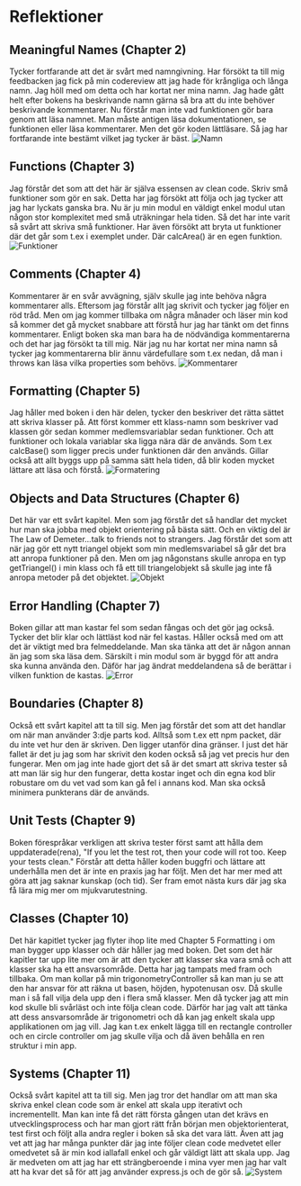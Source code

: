 # Reflektioner
## Meaningful Names (Chapter 2)
Tycker fortfarande att det är svårt med namngivning. Har försökt ta till mig feedbacken jag fick på min codereview att jag hade för krångliga och långa namn. Jag höll med om detta och har kortat ner mina namn. Jag hade gått helt efter bokens ha beskrivande namn gärna så bra att du inte behöver beskrivande kommentarer. Nu förstår man inte vad funktionen gör bara genom att läsa namnet. Man måste antigen läsa dokumentationen, se funktionen eller läsa kommentarer. Men det gör koden lättläsare. Så jag har fortfarande inte bestämt vilket jag tycker är bäst.
![Namn](public/img/Namn.png)

## Functions (Chapter 3)
Jag förstår det som att det här är själva essensen av clean code. Skriv små funktioner som gör en sak. Detta har jag försökt att följa och jag tycker att jag har lyckats ganska bra. Nu är ju min modul en väldigt enkel modul utan någon stor komplexitet med små uträkningar hela tiden. Så det har inte varit så svårt att skriva små funktioner. Har även försökt att bryta ut funktioner där det går som t.ex i exemplet under. Där calcArea() är en egen funktion.
![Funktioner](public/img/Function.png)

## Comments (Chapter 4)
Kommentarer är en svår avvägning, själv skulle jag inte behöva några kommentarer alls. Eftersom jag förstår allt jag skrivit och tycker jag följer en röd tråd. Men om jag kommer tillbaka om några månader och läser min kod så kommer det gå mycket snabbare att förstå hur jag har tänkt om det finns kommentarer. Enligt boken ska man bara ha de nödvändiga kommentarerna och det har jag försökt ta till mig. När jag nu har kortat ner mina namn så tycker jag kommentarerna blir ännu värdefullare som t.ex nedan, då man i throws kan läsa vilka properties som behövs.
![Kommentarer](public/img/Comments.png)

## Formatting (Chapter 5)
Jag håller med boken i den här delen, tycker den beskriver det rätta sättet att skriva klasser på. Att först kommer ett klass-namn som beskriver vad klassen gör sedan kommer medlemsvariablar sedan funktioner. Och att funktioner och lokala variablar ska ligga nära där de används. Som t.ex calcBase() som ligger precis under funktionen där den används. Gillar också att allt byggs upp på samma sätt hela tiden, då blir koden mycket lättare att läsa och förstå.
![Formatering](public/img/Formatting.png)

## Objects and Data Structures (Chapter 6)
Det här var ett svårt kapitel. Men som jag förstår det så handlar det mycket hur man ska jobba med objekt orientering på bästa sätt. Och en viktig del är The Law of Demeter...talk to friends not to strangers. Jag förstår det som att när jag gör ett nytt triangel objekt som min medlemsvariabel så går det bra att anropa funktioner på den. Men om jag någonstans skulle anropa en typ getTriangel() i min klass och få ett till triangelobjekt så skulle jag inte få anropa metoder på det objektet.
![Objekt](public/img/Objects.png)

## Error Handling (Chapter 7)
Boken gillar att man kastar fel som sedan fångas och det gör jag också. Tycker det blir klar och lättläst kod när fel kastas. Håller också med om att det är viktigt med bra felmeddelande. Man ska tänka att det är någon annan än jag som ska läsa dem. Särskilt i min modul som är byggd för att andra ska kunna använda den. Däför har jag ändrat meddelandena så de berättar i vilken funktion de kastas.
![Error](public/img/Error.png)

## Boundaries (Chapter 8)
Också ett svårt kapitel att ta till sig. Men jag förstår det som att det handlar om när man använder 3:dje parts kod. Alltså som t.ex ett npm packet, där du inte vet hur den är skriven. Den ligger utanför dina gränser. I just det här fallet är det ju jag som har skrivit den koden också så jag vet precis hur den fungerar. Men om jag inte hade gjort det så är det smart att skriva tester så att man lär sig hur den fungerar, detta kostar inget och din egna kod blir robustare om du vet vad som kan gå fel i annans kod. Man ska också minimera punkterans där de används.

## Unit Tests (Chapter 9)
Boken förespråkar verkligen att skriva tester först samt att hålla dem uppdaterade(rena), "If you let the test rot, then your code will rot too. Keep your tests clean." Förstår att detta håller koden buggfri och lättare att underhålla men det är inte en praxis jag har följt. Men det har mer med att göra att jag saknar kunskap (och tid). Ser fram emot nästa kurs där jag ska få lära mig mer om mjukvarutestning.

## Classes (Chapter 10)
Det här kapitlet tycker jag flyter ihop lite med Chapter 5 Formatting i om man bygger upp klasser och där håller jag med boken. Det som det här kapitler tar upp lite mer om är att den tycker att klasser ska vara små och att klasser ska ha ett ansvarsområde. Detta har jag tampats med fram och tillbaka. Om man kollar på min trigonometryController så kan man ju se att den har ansvar för att räkna ut basen, höjden, hypotenusan osv. Då skulle man i så fall vilja dela upp den i flera små klasser. Men då tycker jag att min kod skulle bli svårläst och inte följa clean code. Därför har jag valt att tänka att dess ansvarsområde är trigonometri och då kan jag enkelt skala upp applikationen om jag vill. Jag kan t.ex enkelt lägga till en rectangle controller och en circle controller om jag skulle vilja och då även behålla en ren struktur i min app. 

## Systems (Chapter 11)
Också svårt kapitel att ta till sig. Men jag tror det handlar om att man ska skriva enkel clean code som är enkel att skala upp iterativt och incrementellt. Man kan inte få det rätt första gången utan det krävs en utvecklingsprocess och har man gjort rätt från början men objektorienterat, test first och följt alla andra regler i boken så ska det vara lätt. Även att jag vet att jag har många punkter där jag inte följer clean code medvetet eller omedvetet så är min kod iallafall enkel och går väldigt lätt att skala upp. Jag är medveten om att jag har ett strängberoende i mina vyer men jag har valt att ha kvar det så för att jag använder express.js och de gör så.
![System](public/img/Systems.png)